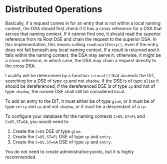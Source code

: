 # Distributed Operations

Basically, if a request comes in for an entry that is not within a local naming
context, the DSA should first check if it has a cross reference for a DSA that
serves that naming context. If it cannot find one, it should read the superior
reference from its Root DSE and chain the request to the superior DSA. In this
implementation, this means calling `readLocalEntry()`, even if the entry does
not fall beneath any local naming context. If a result is returned and it falls
within the naming context, the DSA may serve it; otherwise, it might be a cross
reference, in which case, the DSA may chain a request directly to the cross DSA.

Locality will be determined by a function `isLocal()` that ascends the DIT,
searching for a DSE of type `cp` and not `shadow`. If the DSE is of type `alias`
it should be dereferenced; if the dereferenced DSE is of type `cp` and not of
type `shadow`, the named DSE shall still be considered local.

To add an entry to the DIT, it must either be of type `glue`, or it must be of
type `entry` and `cp` and not `shadow`, or it must be a descendant of a `cp`.

To configure your database for the naming contexts `C=US,ST=FL` and
`C=US,ST=GA`, you would need to:

1. Create the `C=US` DSE of type `glue`.
2. Create the `C=US,ST=FL` DSE of type `cp` and `entry`.
2. Create the `C=US,ST=GA` DSE of type `cp` and `entry`.

You do not need to create administrative points, but it is highly recommended.
